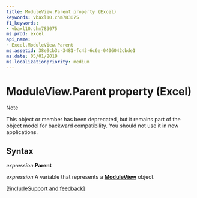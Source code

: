 ```yaml
---
title: ModuleView.Parent property (Excel)
keywords: vbaxl10.chm783075
f1_keywords:
- vbaxl10.chm783075
ms.prod: excel
api_name:
- Excel.ModuleView.Parent
ms.assetid: 38e9cb3c-3481-fc43-6c6e-0406042cbde1
ms.date: 05/01/2019
ms.localizationpriority: medium
---
```



# ModuleView.Parent property (Excel)

> [!NOTE] 
> This object or member has been deprecated, but it remains part of the object model for backward compatibility. You should not use it in new applications.

## Syntax

_expression_.**Parent**

_expression_ A variable that represents a **[ModuleView](Excel.ModuleView.md)** object.




[!include[Support and feedback](~/includes/feedback-boilerplate.md)]